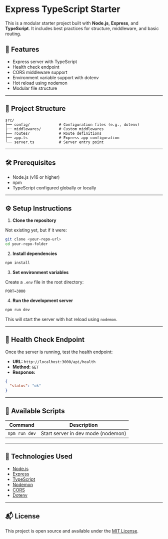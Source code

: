 # Express TypeScript Starter

This is a modular starter project built with **Node.js**, **Express**, and **TypeScript**. It includes best practices for structure, middleware, and basic routing.

## 🚀 Features

- Express server with TypeScript
- Health check endpoint
- CORS middleware support
- Environment variable support with dotenv
- Hot reload using nodemon
- Modular file structure

---

## 📁 Project Structure

```
src/
├── config/             # Configuration files (e.g., dotenv)
├── middlewares/        # Custom middlewares
├── routes/             # Route definitions
├── app.ts              # Express app configuration
└── server.ts           # Server entry point
```

---

## 🛠️ Prerequisites

- Node.js (v16 or higher)
- npm
- TypeScript configured globally or locally

---

## ⚙️ Setup Instructions

1. **Clone the repository**

Not existing yet, but if it were:

```bash
git clone <your-repo-url>
cd your-repo-folder
```

2. **Install dependencies**

```bash
npm install
```

3. **Set environment variables**

Create a `.env` file in the root directory:

```
PORT=3000
```

4. **Run the development server**

```bash
npm run dev
```

This will start the server with hot reload using `nodemon`.

---

## 📡 Health Check Endpoint

Once the server is running, test the health endpoint:

- **URL:** `http://localhost:3000/api/health`
- **Method:** `GET`
- **Response:**
```json
{
  "status": "ok"
}
```

---

## 🔧 Available Scripts

| Command        | Description                      |
|----------------|----------------------------------|
| `npm run dev`  | Start server in dev mode (nodemon) |

---

## 🧱 Technologies Used

- [Node.js](https://nodejs.org/)
- [Express](https://expressjs.com/)
- [TypeScript](https://www.typescriptlang.org/)
- [Nodemon](https://nodemon.io/)
- [CORS](https://www.npmjs.com/package/cors)
- [Dotenv](https://www.npmjs.com/package/dotenv)

---

## 📬 License

This project is open source and available under the [MIT License](LICENSE).

